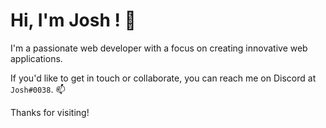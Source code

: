 # Hi, I'm Josh ! 👋

I'm a passionate web developer with a focus on creating innovative web applications.

If you'd like to get in touch or collaborate, you can reach me on Discord at `Josh#0038`. 📫

Thanks for visiting!
